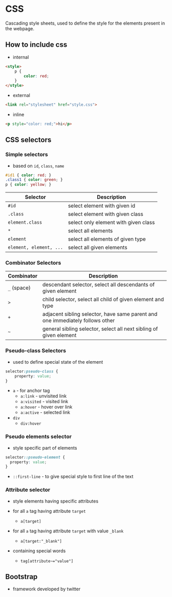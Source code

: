 # CSS

Cascading style sheets, used to define the style for the elements present
in the webpage.

## How to include css

- internal

```html
<style>
    p {
        color: red;
    }
</style>
```

- external

```html
<link rel="stylesheet" href="style.css">
```

- inline

```html
<p style="color: red;">hi</p>
```

## CSS selectors

### Simple selectors

- based on `id`, `class`, `name`

```css
#id1 { color: red; }
.class1 { color: green; }
p { color: yellow; }
```

Selector | Description
---|---
`#id` | select element with given id
`.class` | select element with given class
`element.class` | select only element with given class
`*` | select all elements
`element` | select all elements of given type
`element, element, ...` | select all given elements

### Combinator Selectors

Combinator | Description
---|---
`_` (space) | descendant selector, select all descendants of given element
`>` | child selector, select all child of given element and type
`+` | adjacent sibling selector, have same parent and one immediately follows other
`~` | general sibling selector, select all next sibling of given element

### Pseudo-class Selectors

- used to define special state of the element

```css
selector:pseudo-class {
    property: value;
}
```

- `a` - for anchor tag
    - `a:link` - unvisited link
    - `a:visited` - visited link
    - `a:hover` - hover over link
    - `a:active` - selected link
- `div`
    - `div:hover`

### Pseudo elements selector

- style specific part of elements

```css
selector::pseudo-element {
  property: value;
}
```

- `::first-line` - to give special style to first line of the text

### Attribute selector

- style elements having specific attributes

- for all `a` tag having attribute `target`
    - `a[target]`
- for all `a` tag having attribute `target` with value `_blank`
    - `a[target:"_blank"]`
- containing special words
    - `tag[attribute~="value"]`

## Bootstrap

- framework developed by twitter
